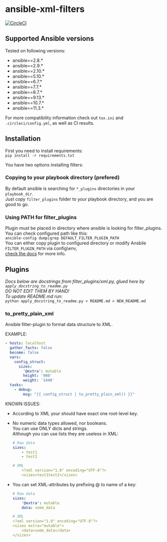 # ansible-xml-filters

[![CircleCI](https://dl.circleci.com/status-badge/img/gh/newrushbolt/ansible-xml-filters/tree/master.svg?style=svg)](https://dl.circleci.com/status-badge/redirect/gh/newrushbolt/ansible-xml-filters/tree/master)

## Supported Ansible versions

Tested on following versions:

* ansible==2.8.*  
* ansible==2.9.*  
* ansible==2.10.*  
* ansible==5.10.*  
* ansible==6.7.*  
* ansible==7.7.*
* ansible==8.7.*
* ansible==9.13.*
* ansible==10.7.*
* ansible==11.3.*

For more compatibility information check out `tox.ini` and `.circleci/config.yml`, as well as CI results.

## Installation

First you need to install requirements:  
`pip install -r requirements.txt`

You have two options installing filters:

### Copying to your playbook directory (prefered)

By default ansible is searching for `*_plugins` directories in your `playbook_dir`.  
Just copy `filter_plugins` folder to your playbook directory, and you are good to go.  

### Using PATH for filter_plugins

Plugin must be placed in directory where ansible is looking for filter_plugins.  
You can check configured path like this:  
`ansible-config dump|grep DEFAULT_FILTER_PLUGIN_PATH`  
You can either copy plugin to configured directory or modify Ansbile `FILTER_PLUGIN_PATH` via config\env,  
[check the docs](https://docs.ansible.com/ansible/2.9/reference_appendices/config.html#default-filter-plugin-path) for more info.  

## Plugins

_Docs below are docstrings from filter_plugins/xml.py, glued here by `apply_docstring_to_readme.py`_  
_DO NOT EDIT THEM BY HAND!_  
_To update README.md run:_  
`python apply_docstring_to_readme.py < README.md > NEW_README.md`
<!-- AUTOGEN_MARK -->

### to_pretty_plain_xml

Ansible filter-plugin to format data structure to XML.

EXAMPLE:

```yaml
- hosts: localhost
  gather_facts: false
  become: false
  vars:
    config_struct:
      sizes:
        '@extra': mutable
        height: '960'
        weight: '1440'
  tasks:
    - debug:
        msg: "{{ config_struct | to_pretty_plain_xml() }}"
```

KNOWN ISSUES:

* According to XML your should have exact one root-level key.
* No numeric data types allowed, nor booleans.  
  You can use ONLY dicts and strings.  
  Although you can use lists they are useless in XML:

    ```yaml
    # Raw data
    sizes:
        - test1
        - test2

    # XML
        <?xml version="1.0" encoding="UTF-8"?>
        <sizes>test1test2</sizes>
    ```

* You can set XML-attributes by prefixing @ to name of a key:

    ```yaml
    # Raw data
    sizes:
        '@extra': mutable
        data: some_data

    # XML
    <?xml version="1.0" encoding="UTF-8"?>
    <sizes extra="mutable">
        <data>some_data</data>
    </sizes>
    ```

